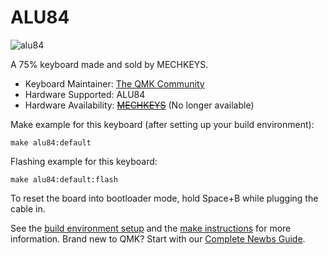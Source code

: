 # ALU84

![alu84](https://i.imgur.com/wBfazDc.jpg)

A 75% keyboard made and sold by MECHKEYS.

* Keyboard Maintainer: [The QMK Community](https://github.com/qmk)
* Hardware Supported: ALU84
* Hardware Availability: [~~MECHKEYS~~](https://mechkeys.ca) (No longer available)

Make example for this keyboard (after setting up your build environment):

    make alu84:default

Flashing example for this keyboard:

    make alu84:default:flash

To reset the board into bootloader mode, hold Space+B while plugging the cable in.

See the [build environment setup](https://docs.qmk.fm/#/getting_started_build_tools) and the [make instructions](https://docs.qmk.fm/#/getting_started_make_guide) for more information. Brand new to QMK? Start with our [Complete Newbs Guide](https://docs.qmk.fm/#/newbs).

